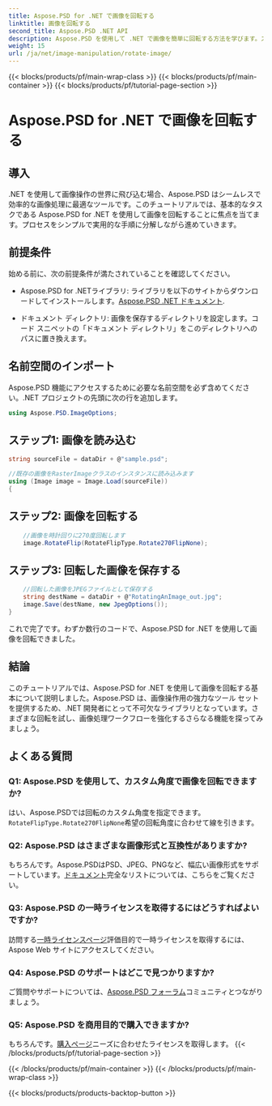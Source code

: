 ```yaml
---
title: Aspose.PSD for .NET で画像を回転する
linktitle: 画像を回転する
second_title: Aspose.PSD .NET API
description: Aspose.PSD を使用して .NET で画像を簡単に回転する方法を学びます。ステップバイステップのチュートリアルに従ってください。
weight: 15
url: /ja/net/image-manipulation/rotate-image/
---
```


{{< blocks/products/pf/main-wrap-class >}}
{{< blocks/products/pf/main-container >}}
{{< blocks/products/pf/tutorial-page-section >}}

# Aspose.PSD for .NET で画像を回転する

## 導入

.NET を使用して画像操作の世界に飛び込む場合、Aspose.PSD はシームレスで効率的な画像処理に最適なツールです。このチュートリアルでは、基本的なタスクである Aspose.PSD for .NET を使用して画像を回転することに焦点を当てます。プロセスをシンプルで実用的な手順に分解しながら進めていきます。

## 前提条件

始める前に、次の前提条件が満たされていることを確認してください。

-  Aspose.PSD for .NETライブラリ: ライブラリを以下のサイトからダウンロードしてインストールします。[Aspose.PSD .NET ドキュメント](https://reference.aspose.com/psd/net/).

- ドキュメント ディレクトリ: 画像を保存するディレクトリを設定します。コード スニペットの「ドキュメント ディレクトリ」をこのディレクトリへのパスに置き換えます。

## 名前空間のインポート

Aspose.PSD 機能にアクセスするために必要な名前空間を必ず含めてください。.NET プロジェクトの先頭に次の行を追加します。

```csharp
using Aspose.PSD.ImageOptions;
```

## ステップ1: 画像を読み込む

```csharp
string sourceFile = dataDir + @"sample.psd";

//既存の画像をRasterImageクラスのインスタンスに読み込みます
using (Image image = Image.Load(sourceFile))
{
```

## ステップ2: 画像を回転する

```csharp
    //画像を時計回りに270度回転します
    image.RotateFlip(RotateFlipType.Rotate270FlipNone);
```

## ステップ3: 回転した画像を保存する

```csharp
    //回転した画像をJPEGファイルとして保存する
    string destName = dataDir + @"RotatingAnImage_out.jpg";
    image.Save(destName, new JpegOptions());
}
```

これで完了です。わずか数行のコードで、Aspose.PSD for .NET を使用して画像を回転できました。

## 結論

このチュートリアルでは、Aspose.PSD for .NET を使用して画像を回転する基本について説明しました。Aspose.PSD は、画像操作用の強力なツール セットを提供するため、.NET 開発者にとって不可欠なライブラリとなっています。さまざまな回転を試し、画像処理ワークフローを強化するさらなる機能を探ってみましょう。

## よくある質問

### Q1: Aspose.PSD を使用して、カスタム角度で画像を回転できますか?

はい、Aspose.PSDでは回転のカスタム角度を指定できます。`RotateFlipType.Rotate270FlipNone`希望の回転角度に合わせて線を引きます。

### Q2: Aspose.PSD はさまざまな画像形式と互換性がありますか?

もちろんです。Aspose.PSDはPSD、JPEG、PNGなど、幅広い画像形式をサポートしています。[ドキュメント](https://reference.aspose.com/psd/net/)完全なリストについては、こちらをご覧ください。

### Q3: Aspose.PSD の一時ライセンスを取得するにはどうすればよいですか?

訪問する[一時ライセンスページ](https://purchase.aspose.com/temporary-license/)評価目的で一時ライセンスを取得するには、Aspose Web サイトにアクセスしてください。

### Q4: Aspose.PSD のサポートはどこで見つかりますか?

ご質問やサポートについては、[Aspose.PSD フォーラム](https://forum.aspose.com/c/psd/34)コミュニティとつながりましょう。

### Q5: Aspose.PSD を商用目的で購入できますか?

もちろんです。[購入ページ](https://purchase.aspose.com/buy)ニーズに合わせたライセンスを取得します。
{{< /blocks/products/pf/tutorial-page-section >}}

{{< /blocks/products/pf/main-container >}}
{{< /blocks/products/pf/main-wrap-class >}}

{{< blocks/products/products-backtop-button >}}
